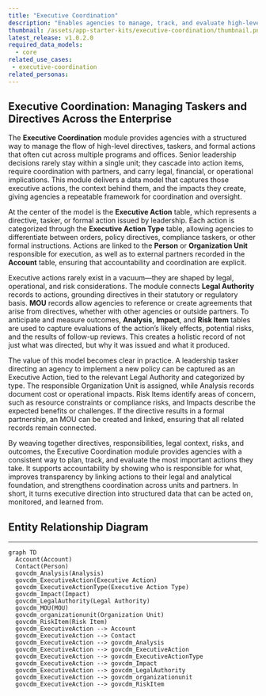 ```yaml
---
title: "Executive Coordination"
description: "Enables agencies to manage, track, and evaluate high-level directives, taskers, and executive actions across programs, linking responsibilities, legal context, risks, and outcomes for improved coordination and accountability."
thumbnail: /assets/app-starter-kits/executive-coordination/thumbnail.png
latest_release: v1.0.2.0
required_data_models:
  - core
related_use_cases:
 - executive-coordination
related_personas:
---
```


## Executive Coordination: Managing Taskers and Directives Across the Enterprise

The **Executive Coordination** module provides agencies with a structured way to manage the flow of high-level directives, taskers, and formal actions that often cut across multiple programs and offices. Senior leadership decisions rarely stay within a single unit; they cascade into action items, require coordination with partners, and carry legal, financial, or operational implications. This module delivers a data model that captures those executive actions, the context behind them, and the impacts they create, giving agencies a repeatable framework for coordination and oversight.

At the center of the model is the **Executive Action** table, which represents a directive, tasker, or formal action issued by leadership. Each action is categorized through the **Executive Action Type** table, allowing agencies to differentiate between orders, policy directives, compliance taskers, or other formal instructions. Actions are linked to the **Person** or **Organization Unit** responsible for execution, as well as to external partners recorded in the **Account** table, ensuring that accountability and coordination are explicit.

Executive actions rarely exist in a vacuum—they are shaped by legal, operational, and risk considerations. The module connects **Legal Authority** records to actions, grounding directives in their statutory or regulatory basis. **MOU** records allow agencies to reference or create agreements that arise from directives, whether with other agencies or outside partners. To anticipate and measure outcomes, **Analysis**, **Impact**, and **Risk Item** tables are used to capture evaluations of the action’s likely effects, potential risks, and the results of follow-up reviews. This creates a holistic record of not just what was directed, but why it was issued and what it produced.

The value of this model becomes clear in practice. A leadership tasker directing an agency to implement a new policy can be captured as an Executive Action, tied to the relevant Legal Authority and categorized by type. The responsible Organization Unit is assigned, while Analysis records document cost or operational impacts. Risk Items identify areas of concern, such as resource constraints or compliance risks, and Impacts describe the expected benefits or challenges. If the directive results in a formal partnership, an MOU can be created and linked, ensuring that all related records remain connected.

By weaving together directives, responsibilities, legal context, risks, and outcomes, the Executive Coordination module provides agencies with a consistent way to plan, track, and evaluate the most important actions they take. It supports accountability by showing who is responsible for what, improves transparency by linking actions to their legal and analytical foundation, and strengthens coordination across units and partners. In short, it turns executive direction into structured data that can be acted on, monitored, and learned from.

## Entity Relationship Diagram
---

```mermaid
graph TD
  Account(Account)
  Contact(Person)
  govcdm_Analysis(Analysis)
  govcdm_ExecutiveAction(Executive Action)
  govcdm_ExecutiveActionType(Executive Action Type)
  govcdm_Impact(Impact)
  govcdm_LegalAuthority(Legal Authority)
  govcdm_MOU(MOU)
  govcdm_organizationunit(Organization Unit)
  govcdm_RiskItem(Risk Item)
  govcdm_ExecutiveAction --> Account
  govcdm_ExecutiveAction --> Contact
  govcdm_ExecutiveAction --> govcdm_Analysis
  govcdm_ExecutiveAction --> govcdm_ExecutiveAction
  govcdm_ExecutiveAction --> govcdm_ExecutiveActionType
  govcdm_ExecutiveAction --> govcdm_Impact
  govcdm_ExecutiveAction --> govcdm_LegalAuthority
  govcdm_ExecutiveAction --> govcdm_organizationunit
  govcdm_ExecutiveAction --> govcdm_RiskItem

```
